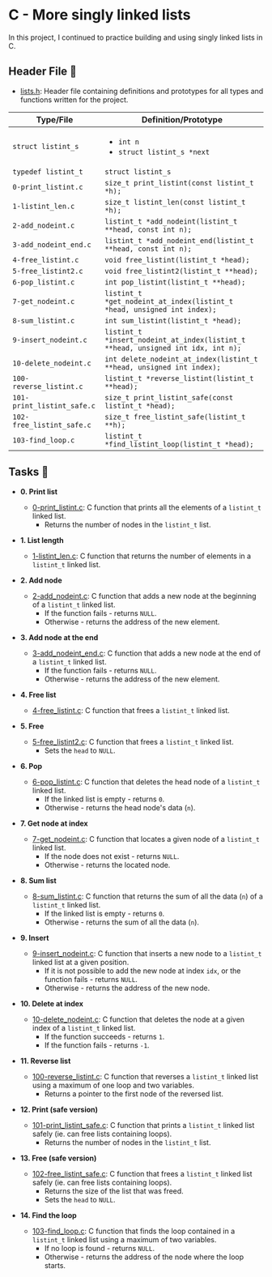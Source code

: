 # C - More singly linked lists

In this project, I continued to practice building and using singly linked lists in C.

## Header File :file_folder:

* [lists.h](./lists.h): Header file containing definitions and prototypes for all types
and functions written for the project.

| Type/File                  | Definition/Prototype                                                             |
| -------------------------- | -------------------------------------------------------------------------------- |
| `struct listint_s`         | <ul><li>`int n`</li><li>`struct listint_s *next`</li></ul>                       |
| `typedef listint_t`        | `struct listint_s`                                                               |
| `0-print_listint.c`        | `size_t print_listint(const listint_t *h);`                                      |
| `1-listint_len.c`          | `size_t listint_len(const listint_t *h);`                                        |
| `2-add_nodeint.c`          | `listint_t *add_nodeint(listint_t **head, const int n);`                         |
| `3-add_nodeint_end.c`      | `listint_t *add_nodeint_end(listint_t **head, const int n);`                     |
| `4-free_listint.c`         | `void free_listint(listint_t *head);`                                            |
| `5-free_listint2.c`        | `void free_listint2(listint_t **head);`                                          |
| `6-pop_listint.c`          | `int pop_listint(listint_t **head);`                                             |
| `7-get_nodeint.c`          | `listint_t *get_nodeint_at_index(listint_t *head, unsigned int index);`          |
| `8-sum_listint.c`          | `int sum_listint(listint_t *head);`                                              |
| `9-insert_nodeint.c`       | `listint_t *insert_nodeint_at_index(listint_t **head, unsigned int idx, int n);` |
| `10-delete_nodeint.c`      | `int delete_nodeint_at_index(listint_t **head, unsigned int index);`             |
| `100-reverse_listint.c`    | `listint_t *reverse_listint(listint_t **head);`                                  |
| `101-print_listint_safe.c` | `size_t print_listint_safe(const listint_t *head);`                              |
| `102-free_listint_safe.c`  | `size_t free_listint_safe(listint_t **h);`                                       |
| `103-find_loop.c`          | `listint_t *find_listint_loop(listint_t *head);`                                 |

## Tasks :page_with_curl:

* **0. Print list**
  * [0-print_listint.c](./0-print_listint.c): C function that prints all the elements
  of a `listint_t` linked list.
    * Returns the number of nodes in the `listint_t` list.

* **1. List length**
  * [1-listint_len.c](./1-listint_len.c): C function that returns the number
  of elements in a `listint_t` linked list.

* **2. Add node**
  * [2-add_nodeint.c](./2-add_nodeint.c): C function that adds a new node at
  the beginning of a `listint_t` linked list.
    * If the function fails - returns `NULL`.
    * Otherwise - returns the address of the new element.

* **3. Add node at the end**
  * [3-add_nodeint_end.c](./3-add_nodeint_end.c): C function that adds a new node
  at the end of a `listint_t` linked list.
    * If the function fails - returns `NULL`.
    * Otherwise - returns the address of the new element.

* **4. Free list**
  * [4-free_listint.c](./4-free_listint.c): C function that frees a `listint_t`
  linked list.

* **5. Free**
  * [5-free_listint2.c](./5-free_listint2.c): C function that frees a
  `listint_t` linked list.
    * Sets the `head` to `NULL`.

* **6. Pop**
  * [6-pop_listint.c](./6-pop_listint.c): C function that deletes the head node of
  a `listint_t` linked list.
    * If the linked list is empty - returns `0`.
    * Otherwise - returns the head node's data (`n`).

* **7. Get node at index**
  * [7-get_nodeint.c](./7-get_nodeint.c): C function that locates a given node
  of a `listint_t` linked list.
    * If the node does not exist - returns `NULL`.
    * Otherwise - returns the located node.

* **8. Sum list**
  * [8-sum_listint.c](./8-sum_listint.c): C function that returns the sum of all
  the data (`n`) of a `listint_t` linked list.
    * If the linked list is empty - returns `0`.
    * Otherwise - returns the sum of all the data (`n`).

* **9. Insert**
  * [9-insert_nodeint.c](./9-insert_nodeint.c): C function that inserts a new node to
  a `listint_t` linked list at a given position.
    * If it is not possible to add the new node at index `idx`, or the function
    fails - returns `NULL`.
    * Otherwise - returns the address of the new node.

* **10. Delete at index**
  * [10-delete_nodeint.c](./10-delete_nodeint.c): C function that deletes the node at a
  given index of a `listint_t` linked list.
    * If the function succeeds - returns `1`.
    * If the function fails - returns `-1`.

* **11. Reverse list**
  * [100-reverse_listint.c](./100-reverse_listint.c): C function that reverses a `listint_t`
  linked list using a maximum of one loop and two variables.
    * Returns a pointer to the first node of the reversed list.

* **12. Print (safe version)**
  * [101-print_listint_safe.c](./101-print_listint_safe.c): C function that prints
  a `listint_t` linked list safely (ie. can free lists containing loops).
    * Returns the number of nodes in the `listint_t` list.

* **13. Free (safe version)**
  * [102-free_listint_safe.c](./102-free_listint_safe.c): C function that frees a
  `listint_t` linked list safely (ie. can free lists containing loops).
    * Returns the size of the list that was freed.
    * Sets the `head` to `NULL`.

* **14. Find the loop**
  * [103-find_loop.c](./103-find_loop.c): C function that finds the loop contained in a
  `listint_t` linked list using a maximum of two variables.
    * If no loop is found - returns `NULL`.
    * Otherwise - returns the address of the node where the loop starts.